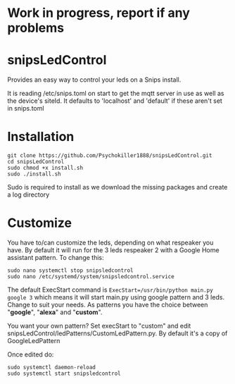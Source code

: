# Work in progress, report if any problems


# snipsLedControl
Provides an easy way to control your leds on a Snips install.

It is reading /etc/snips.toml on start to get the mqtt server in use as well as the device's siteId. It defaults to 'localhost' and 'default' if these aren't set in snips.toml


# Installation

```
git clone https://github.com/Psychokiller1888/snipsLedControl.git
cd snipsLedControl
sudo chmod +x install.sh
sudo ./install.sh
```

Sudo is required to install as we download the missing packages and create a log directory

# Customize

You have to/can customize the leds, depending on what respeaker you have. By default it will run for the 3 leds respeaker 2 with a Google Home assistant pattern. To change this:

```
sudo nano systemctl stop snipsledcontrol
sudo nano /etc/systemd/system/snipsledcontrol.service
```

The default ExecStart command is `ExecStart=/usr/bin/python main.py google 3` which means it will start main.py using google pattern and 3 leds. Change to suit your needs. As patterns you have the choice between "**google**", "**alexa**" and "**custom**".

You want your own pattern? Set execStart to "custom" and edit snipsLedControl/ledPatterns/CustomLedPattern.py. By default it's a copy of GoogleLedPattern

Once edited do:

```
sudo systemctl daemon-reload
sudo systemctl start snipsledcontrol
```
